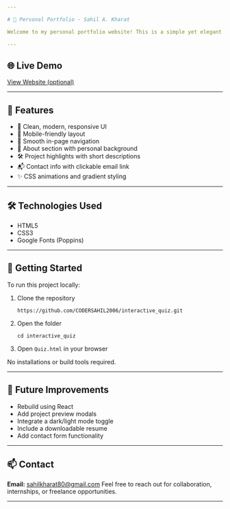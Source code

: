 ```yaml
---

# 💼 Personal Portfolio - Sahil A. Kharat

Welcome to my personal portfolio website! This is a simple yet elegant single-page web application designed to showcase who I am, the projects I've worked on, and how you can get in touch with me. Built entirely with **HTML5** and **CSS3**, this portfolio serves as both a learning project and a live resume for aspiring opportunities.

---
```


## 🌐 Live Demo

[View Website (optional)](https://codersahil2006.github.io/interactive_quiz/Quiz.html)

---

## 📌 Features

* 🎨 Clean, modern, responsive UI
* 📱 Mobile-friendly layout
* 🔗 Smooth in-page navigation
* 🧑 About section with personal background
* 🛠️ Project highlights with short descriptions
* 📬 Contact info with clickable email link
* ✨ CSS animations and gradient styling

---

## 🛠 Technologies Used

* HTML5
* CSS3
* Google Fonts (Poppins)

---

## 🚀 Getting Started

To run this project locally:

1. Clone the repository

   ```
   https://github.com/CODERSAHIL2006/interactive_quiz.git
   ```

2. Open the folder

   ```
   cd interactive_quiz
   ```

3. Open `Quiz.html` in your browser

No installations or build tools required.

---

## 🧠 Future Improvements

* Rebuild using React
* Add project preview modals
* Integrate a dark/light mode toggle
* Include a downloadable resume
* Add contact form functionality

---

## 📫 Contact

**Email:** [sahilkharat80@gmail.com](mailto:sahilkharat80@gmail.com)
Feel free to reach out for collaboration, internships, or freelance opportunities.

---
